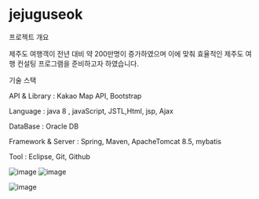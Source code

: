 # jejuguseok

프로젝트 개요


제주도 여행객이 전년 대비 약 200만명이 증가하였으며 이에 맞춰 효율적인 제주도 여행 컨설팅 프로그램을 준비하고자 하였습니다.

기술 스택


API & Library : Kakao Map API, Bootstrap

Language : java 8 , javaScript, JSTL,Html, jsp, Ajax

DataBase : Oracle DB

Framework & Server : Spring, Maven, ApacheTomcat 8.5, mybatis

Tool : Eclipse, Git, Github



![image](https://user-images.githubusercontent.com/17818416/131691012-5399d518-ff67-48f3-87e9-f4d2d1ec6609.png)
![image](https://user-images.githubusercontent.com/17818416/131691516-1151c0f5-6890-4047-917b-ad21d13259c9.png)


![image](https://user-images.githubusercontent.com/17818416/131691354-749b7796-4dd1-4d0a-882e-1b0f67d3078d.png)







